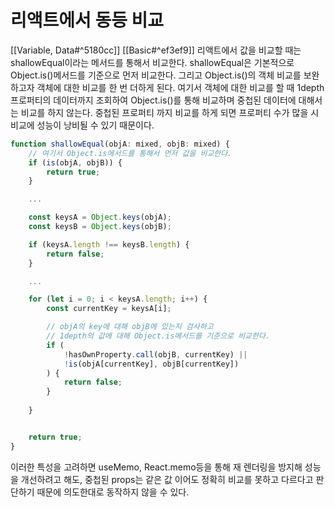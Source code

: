 # 리액트에서 동등 비교
[[Variable, Data#^5180cc]]
[[Basic#^ef3ef9]]
리액트에서 값을 비교할 때는 shallowEqual이라는 메서드를 통해서 비교한다.
shallowEqual은 기본적으로 Object.is()메서드를 기준으로 먼저 비교한다.
그리고 Object.is()의 객체 비교를 보완하고자 객체에 대한 비교를 한 번 더하게 된다. 
여기서 객체에 대한 비교를 할 때 1depth 프로퍼티의 데이터까지 조회하여 Object.is()를 통해 비교하며 중첩된 데이터에 대해서는 비교를 하지 않는다.
중첩된 프로퍼티 까지 비교를 하게 되면 프로퍼티 수가 많을 시 비교에 성능이 낭비될 수 있기 때문이다.
```ts
function shallowEqual(objA: mixed, objB: mixed) {
	// 여기서 Object.is메서드를 통해서 먼저 값을 비교한다.
	if (is(objA, objB)) {
		return true;
	}

	...

	const keysA = Object.keys(objA);
	const keysB = Object.keys(objB);

	if (keysA.length !== keysB.length) {
		return false;
	}

	...

	for (let i = 0; i < keysA.length; i++) {
		const currentKey = keysA[i];

		// objA의 key에 대해 objB에 있는지 검사하고
		// 1depth의 값에 대해 Object.is메서드를 기준으로 비교한다.
		if (
			!hasOwnProperty.call(objB, currentKey) ||
			!is(objA[currentKey], objB[currentKey])
		) {
			return false;
		}
	
	}


	return true;
}
```

 이러한 특성을 고려하면 useMemo, React.memo등을 통해 재 렌더링을 방지해 성능을 개선하려고 해도, 중첩된 props는 같은 값 이어도 정확히 비교를 못하고 다르다고 판단하기 때문에 의도한대로 동작하지 않을 수 있다.



